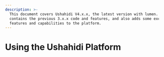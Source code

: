 ```yaml
---
description: >-
  This document covers Ushahidi V4.x.x, the latest version with lumen. It
  contains the previous 3.x.x code and features, and also adds some exciting new
  features and capabilities to the platform.
---
```


# Using the Ushahidi Platform

